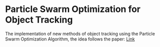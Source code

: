 # Particle Swarm Optimization for Object Tracking

The implementation of new methods of object tracking using the Particle Swarm Optimization Algorithm, the idea follows the paper: 
[Link](https://scholar.google.com/citations?view_op=view_citation&hl=zh-TW&user=yG__IdQAAAAJ&cstart=20&pagesize=80&citation_for_view=yG__IdQAAAAJ:L8Ckcad2t8MC)
